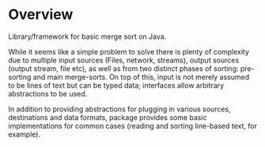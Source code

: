 # Overview

Library/framework for basic merge sort on Java.

While it seems like a simple problem to solve there is plenty of complexity due to multiple input sources (Files, network, streams), output sources (output stream, file etc), as well as from two distinct phases of sorting: pre-sorting and main merge-sorts.
On top of this, input is not merely assumed to be lines of text but can be typed data; interfaces allow arbitrary abstractions to be used.

In addition to providing abstractions for plugging in various sources, destinations and data formats, package provides some basic implementations for common cases (reading and sorting line-based text, for example).



